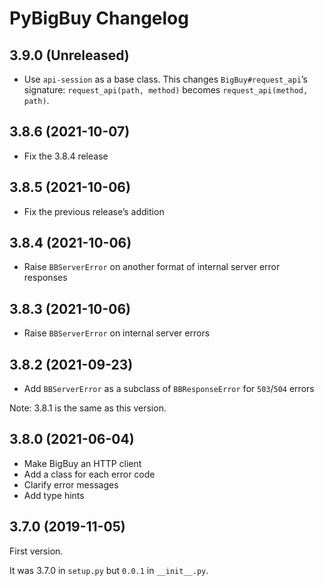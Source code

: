 # PyBigBuy Changelog

## 3.9.0 (Unreleased)

* Use `api-session` as a base class. This changes `BigBuy#request_api`’s signature: `request_api(path, method)`
  becomes `request_api(method, path)`.

## 3.8.6 (2021-10-07)

* Fix the 3.8.4 release

## 3.8.5 (2021-10-06)

* Fix the previous release’s addition

## 3.8.4 (2021-10-06)

* Raise `BBServerError` on another format of internal server error responses

## 3.8.3 (2021-10-06)

* Raise `BBServerError` on internal server errors 

## 3.8.2 (2021-09-23)

* Add `BBServerError` as a subclass of `BBResponseError` for `503`/`504` errors

Note: 3.8.1 is the same as this version.

## 3.8.0 (2021-06-04)

* Make BigBuy an HTTP client
* Add a class for each error code
* Clarify error messages
* Add type hints

## 3.7.0 (2019-11-05)

First version.

It was 3.7.0 in `setup.py` but `0.0.1` in `__init__.py`.
